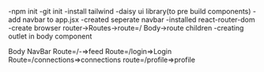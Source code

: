 -npm init
-git init 
-install tailwind
-daisy ui library(to pre build components)
-add navbar to app.jsx
-created seperate navbar
-installed react-router-dom
-create browser router->Routes->route=/ Body->route children
-creating outlet in body component




Body
    NavBar
    Route=/-=>feed
    Route=/login=>Login
    Route=/connections=>connections
    route=/profile=>profile